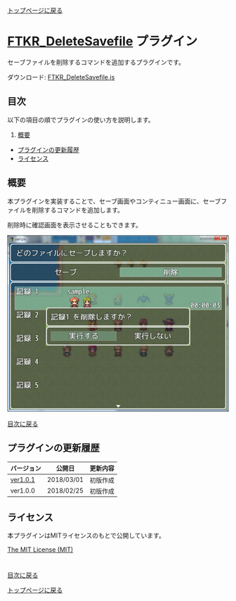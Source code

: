 [トップページに戻る](README.md)

# [FTKR_DeleteSavefile](FTKR_DeleteSavefile.js) プラグイン

セーブファイルを削除するコマンドを追加するプラグインです。

ダウンロード: [FTKR_DeleteSavefile.js](https://raw.githubusercontent.com/futokoro/RPGMaker/master/FTKR_DeleteSavefile.js)

## 目次

以下の項目の順でプラグインの使い方を説明します。
1. [概要](#概要)
* [プラグインの更新履歴](#プラグインの更新履歴)
* [ライセンス](#ライセンス)

## 概要

本プラグインを実装することで、セーブ画面やコンティニュー画面に、セーブファイルを削除するコマンドを追加します。

削除時に確認画面を表示させることもできます。

![画像](image/FTKR_DSF/n01_001.png)

[目次に戻る](#目次)

## プラグインの更新履歴

| バージョン | 公開日 | 更新内容 |
| --- | --- | --- |
| [ver1.0.1](FTKR_DeleteSavefile.js)| 2018/03/01 | 初版作成 |
| ver1.0.0| 2018/02/25 | 初版作成 |

## ライセンス

本プラグインはMITライセンスのもとで公開しています。

[The MIT License (MIT)](https://opensource.org/licenses/mit-license.php)

#
[目次に戻る](#目次)

[トップページに戻る](README.md)